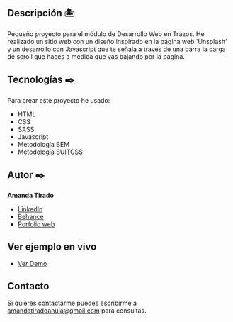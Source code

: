 ## Descripción 🏝

Pequeño proyecto para el módulo de Desarrollo Web en Trazos. He realizado un sitio web con un diseño inspirado en la página web 'Unsplash' y un desarrollo con Javascript que te señala a través de una barra la carga de scroll que haces a medida que vas bajando por la página.

## Tecnologías ✒️
Para crear este proyecto he usado:
* HTML
* CSS
* SASS
* Javascript
* Metodología BEM
* Metodología SUITCSS

## Autor ✒️
**Amanda Tirado**

* [LinkedIn](https://www.linkedin.com/in/XXXXXX)
* [Behance](https://www.behance.net/XXXXXX)
* [Porfolio web](https://XXXXXX.com/)

## Ver ejemplo en vivo 
- [Ver Demo](http://www.amandatirado.com/practicas/scroll%20gallery/index.html)


## Contacto
Si quieres contactarme puedes escribirme a amandatiradoanula@gmail.com para consultas.
